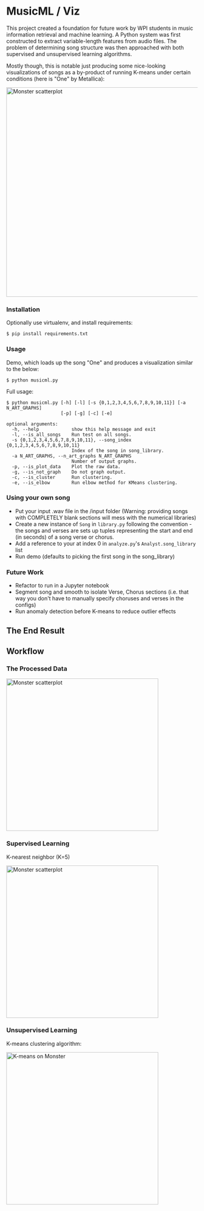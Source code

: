 # MusicML / Viz

This project created a foundation for future work by WPI students in music information retrieval and machine learning. A Python system was first constructed to extract variable-length features from audio files. The problem of determining song structure was then approached with both supervised and unsupervised learning algorithms.

Mostly though, this is notable just producing some nice-looking visualizations of songs as a by-product of running K-means under certain conditions (here is "One" by Metallica):

<img src="/output/demo/art.jpg" alt="Monster scatterplot" width="900" height="550"/>

### Installation

Optionally use virtualenv, and install requirements:

    $ pip install requirements.txt

### Usage

Demo, which loads up the song "One" and produces a visualization similar to the below:

    $ python musicml.py

Full usage:
    
    $ python musicml.py [-h] [-l] [-s {0,1,2,3,4,5,6,7,8,9,10,11}] [-a N_ART_GRAPHS]
                        [-p] [-g] [-c] [-e]
    
    optional arguments:
      -h, --help            show this help message and exit
      -l, --is_all_songs    Run test on all songs.
      -s {0,1,2,3,4,5,6,7,8,9,10,11}, --song_index {0,1,2,3,4,5,6,7,8,9,10,11}
                            Index of the song in song_library.
      -a N_ART_GRAPHS, --n_art_graphs N_ART_GRAPHS
                            Number of output graphs.
      -p, --is_plot_data    Plot the raw data.
      -g, --is_not_graph    Do not graph output.
      -c, --is_cluster      Run clustering.
      -e, --is_elbow        Run elbow method for KMeans clustering.

### Using your own song

* Put your input .wav file in the /input folder (Warning: providing songs with COMPLETELY blank sections will mess with the numerical libraries)
* Create a new instance of `Song` in `library.py` following the convention - the songs and verses are sets up tuples representing the start and end (in seconds) of a song verse or chorus.
* Add a reference to your at index 0 in `analyze.py`'s `Analyst.song_library` list
* Run demo (defaults to picking the first song in the song_library)
    
### Future Work

* Refactor to run in a Jupyter notebook
* Segment song and smooth to isolate Verse, Chorus sections (i.e. that way you don't have to manually specify choruses and verses in the configs)
* Run anomaly detection before K-means to reduce outlier effects


## The End Result




## Workflow

### The Processed Data

<img src="/output/demo/scatter__2016-04-27_12-40-10.png" alt="Monster scatterplot" width="400" height="400"/>

### Supervised Learning

K-nearest neighbor (K=5)

<img src="/output/demo/example.png" alt="Monster scatterplot" width="400" height="400"/>

### Unsupervised Learning

K-means clustering algorithm:

<img src="/output/demo/kmeans_monster.png" alt="K-means on Monster" width="400" height="400"/>


